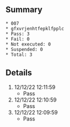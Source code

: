 ## Summary
	* 007
	* gfxvrjenhtfepklfpplc
	* Pass: 3
	* Fail: 0
	* Not executed: 0
	* Suspended: 0
	* Total: 3
## Details
1. 12/12/22 12:11:59
	* Pass
2. 12/12/22 12:10:59
	* Pass
3. 12/12/22 12:09:59
	* Pass
